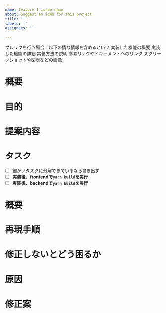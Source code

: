 ```yaml
---
name: feature 1 issue name
about: Suggest an idea for this project
title: ''
labels: ''
assignees: ''

---
```


プルリクを行う場合、以下の情な情報を含めるといい
実装した機能の概要
実装した機能の詳細
実装方法の説明
参考リンクやドキュメントへのリンク
スクリーンショットや図表などの画像

<!-- 要望のテンプレート -->
# 概要
# 目的
# 提案内容
# タスク
- [ ] 細かいタスクに分解できているなら書き出す
- [ ] **実装後、frontendで`yarn build`を実行**
- [ ] **実装後、backendで`yarn build`を実行**

<!-- 不具合のテンプレート -->
# 概要
# 再現手順
# 修正しないとどう困るか
# 原因
# 修正案
